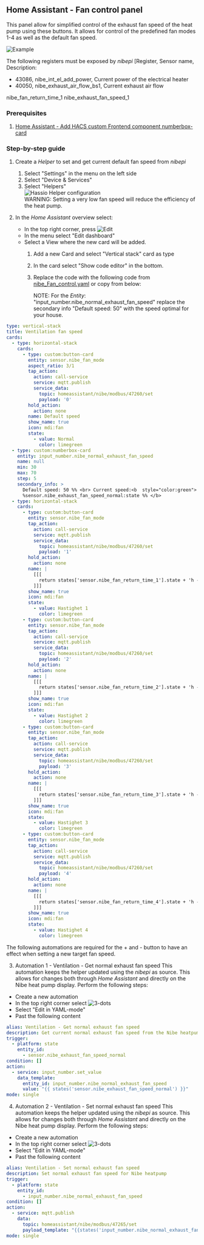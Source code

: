 ## Home Assistant - Fan control panel

This panel allow for simplified control of the exhaust fan speed of the heat pump using these buttons. It allows for
control of the predefined fan modes 1-4 as well as the default fan speed.  

![Example](Hassio_Fan_control.png)  

The following registers must be exposed by _nibepi_ [Register, Sensor name, Description:
- 43086, nibe_int_el_add_power, Current power of the electrical heater
- 40050, nibe_exhaust_air_flow_bs1, Current exhaust air flow

nibe_fan_return_time_1
nibe_exhaust_fan_speed_1

### Prerequisites
1. [Home Assistant - Add HACS custom Frontend component numberbox-card](../../HomeAssistant-HACS-Add_Components.md)

### Step-by-step guide
1. Create a _Helper_ to set and get current default fan speed from _nibepi_
   1. Select "Settings" in the menu on the left side
   2. Select "Device & Services"
   3. Select "Helpers"  
   ![Hassio Helper configuration](Hassio_Nibe_normal_fan_speed_helper.png)     
   WARNING: Setting a very low fan speed will reduce the efficiency of the heat pump.

2. In the _Home Assistant_ overview select:
   - In the top right corner, press ![Edit](Hassio_Edit-dashboard.png)
   - In the menu select "Edit dashboard"
   - Select a View where the new card will be added. 
     1. Add a new Card and select "Vertical stack" card as type
     2. In the card select "Show code editor" in the bottom.
     3. Replace the code with the following code from [nibe_Fan_control.yaml](nibe_fan_control.yaml) or copy from below:

        NOTE: For the _Entity_: "input_number.nibe_normal_exhaust_fan_speed" replace the secondary info
         "Default speed: 50" with the speed optimal for your house.

```yaml
type: vertical-stack
title: Ventilation fan speed
cards:
  - type: horizontal-stack
    cards:
      - type: custom:button-card
        entity: sensor.nibe_fan_mode
        aspect_ratio: 3/1
        tap_action:
          action: call-service
          service: mqtt.publish
          service_data:
            topic: homeassistant/nibe/modbus/47260/set
            payload: '0'
        hold_action:
          action: none
        name: Default speed
        show_name: true
        icon: mdi:fan
        state:
          - value: Normal
            color: limegreen
  - type: custom:numberbox-card
    entity: input_number.nibe_normal_exhaust_fan_speed
    name: null
    min: 30
    max: 70
    step: 5
    secondary_info: >
      Default speed: 50 %% <br> Current speed:<b  style="color:green">
      %sensor.nibe_exhaust_fan_speed_normal:state %% </b>
  - type: horizontal-stack
    cards:
      - type: custom:button-card
        entity: sensor.nibe_fan_mode
        tap_action:
          action: call-service
          service: mqtt.publish
          service_data:
            topic: homeassistant/nibe/modbus/47260/set
            payload: '1'
        hold_action:
          action: none
        name: |
          [[[
            return states['sensor.nibe_fan_return_time_1'].state + 'h - ' + states['sensor.nibe_exhaust_fan_speed_1'].state + '%';
          ]]]
        show_name: true
        icon: mdi:fan
        state:
          - value: Hastighet 1
            color: limegreen
      - type: custom:button-card
        entity: sensor.nibe_fan_mode
        tap_action:
          action: call-service
          service: mqtt.publish
          service_data:
            topic: homeassistant/nibe/modbus/47260/set
            payload: '2'
        hold_action:
          action: none
        name: |
          [[[
            return states['sensor.nibe_fan_return_time_2'].state + 'h - ' + states['sensor.nibe_exhaust_fan_speed_2'].state + '%';
          ]]]
        show_name: true
        icon: mdi:fan
        state:
          - value: Hastighet 2
            color: limegreen
      - type: custom:button-card
        entity: sensor.nibe_fan_mode
        tap_action:
          action: call-service
          service: mqtt.publish
          service_data:
            topic: homeassistant/nibe/modbus/47260/set
            payload: '3'
        hold_action:
          action: none
        name: |
          [[[
            return states['sensor.nibe_fan_return_time_3'].state + 'h - ' + states['sensor.nibe_exhaust_fan_speed_3'].state + '%';
          ]]]
        show_name: true
        icon: mdi:fan
        state:
          - value: Hastighet 3
            color: limegreen
      - type: custom:button-card
        entity: sensor.nibe_fan_mode
        tap_action:
          action: call-service
          service: mqtt.publish
          service_data:
            topic: homeassistant/nibe/modbus/47260/set
            payload: '4'
        hold_action:
          action: none
        name: |
          [[[
            return states['sensor.nibe_fan_return_time_4'].state + 'h - ' + states['sensor.nibe_exhaust_fan_speed_4'].state + '%';
          ]]]
        show_name: true
        icon: mdi:fan
        state:
          - value: Hastighet 4
            color: limegreen
```

The following automations are required for the + and - button to have an effect when setting a new target fan speed.

3. Automation 1 - Ventilation - Get normal exhaust fan speed
This automation keeps the helper updated using the _nibepi_ as source. This allows for changes both through
_Home Assistant_ and directly on the Nibe heat pump display. Perform the following steps:
 - Create a new automation
 - In the top right corner select ![3-dots](Hassio_Edit-dashboard.png)
 - Select "Edit in YAML-mode"
 - Past the following content
```yaml
alias: Ventilation - Get normal exhaust fan speed
description: Get current normal exhaust fan speed from the Nibe heatpump
trigger:
  - platform: state
    entity_id:
      - sensor.nibe_exhaust_fan_speed_normal
condition: []
action:
  - service: input_number.set_value
    data_template:
      entity_id: input_number.nibe_normal_exhaust_fan_speed
      value: "{{ states('sensor.nibe_exhaust_fan_speed_normal') }}"
mode: single
```
4. Automation 2 - Ventilation - Set normal exhaust fan speed
This automation keeps the helper updated using the _nibepi_ as source. This allows for changes both through
_Home Assistant_ and directly on the Nibe heat pump display. Perform the following steps:
 - Create a new automation
 - In the top right corner select ![3-dots](Hassio_Edit-dashboard.png)
 - Select "Edit in YAML-mode"
 - Past the following content
```yaml
alias: Ventilation - Set normal exhaust fan speed
description: Set normal exhaust fan speed for Nibe heatpump
trigger:
  - platform: state
    entity_id:
      - input_number.nibe_normal_exhaust_fan_speed
condition: []
action:
  - service: mqtt.publish
    data:
      topic: homeassistant/nibe/modbus/47265/set
      payload_template: "{{states('input_number.nibe_normal_exhaust_fan_speed') | string}}"
mode: single
```